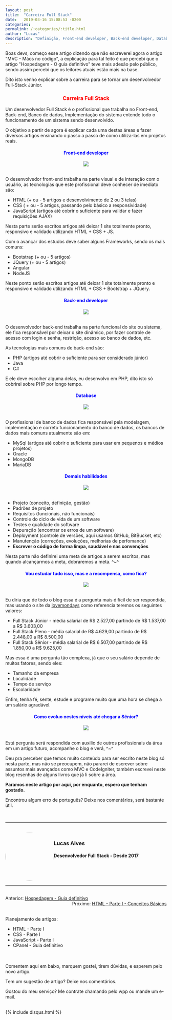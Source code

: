 ```yaml
---
layout: post
title:  "Carreira Full Stack"
date:   2019-03-16 15:08:53 -0200
categories:
permalink: /:categories/:title.html
author: "Lucas"
description: "Definição, Front-end developer, Back-end developer, Database, Demais habilidades, Recompensa"
---
```


Boas devs, começo esse artigo dizendo que não escreverei agora o artigo "MVC - Mãos no código", a explicação para tal feito é que percebi que o artigo "Hospedagem - O guia definitivo" teve mais adesão pelo público, sendo assim percebi que os leitores atuais estão mais na base.

Dito isto venho explicar sobre a carreira para se tornar um desenvolvedor Full-Stack Júnior.

<h3 style="text-align: center; font-weight: bold; color: #FF0000;">Carreira Full Stack</h3>

Um desenvolvedor Full Stack é o profissional que trabalha no Front-end, Back-end, Banco de dados, Implementação do sistema entende todo o funcionamento de um sistema sendo desenvolvido.

O objetivo a partir de agora é explicar cada uma destas áreas e fazer diversos artigos ensinando o passo a passo de como utiliza-las em projetos reais.

<h4 style="text-align: center; font-weight: bold; color: #0000FF;">Front-end developer</h4>

<div style="text-align: center;">
  <img src="/assets/imagens/carreira/front_end.jpg"/>
</div>
<br>

O desenvolvedor front-end trabalha na parte visual e de interação com o usuário, as tecnologias que este profissional deve conhecer de imediato são:

- HTML (+ ou - 5 artigos e desenvolvimento de 2 ou 3 telas)
- CSS ( + ou - 5 artigos, passando pelo básico a responsividade)
- JavaScript (artigos até cobrir o suficiente para validar e fazer requisições AJAX)

Nesta parte serão escritos artigos até deixar 1 site totalmente pronto, responsivo e validado utilizando HTML + CSS + JS.

Com o avançar dos estudos deve saber alguns Frameworks, sendo os mais comuns:

- Bootstrap (+ ou - 5 artigos)
- JQuery (+ ou - 5 artigos)
- Angular
- NodeJS

Neste ponto serão escritos artigos até deixar 1 site totalmente pronto e responsivo e validado utilizando HTML + CSS + Bootstrap + JQuery.

<h4 style="text-align: center; font-weight: bold; color: #0000FF;">Back-end developer</h4>

<div style="text-align: center;">
  <img src="/assets/imagens/carreira/php.png"/>
</div>
<br>

O desenvolvedor back-end trabalha na parte funcional do site ou sistema, ele fica responsável por deixar o site dinâmico, por fazer controle de acesso com login e senha, restrição, acesso ao banco de dados, etc.

As tecnologias mais comuns de back-end são:

- PHP (artigos até cobrir o suficiente para ser considerado júnior)
- Java
- C#

E ele deve escolher alguma delas, eu desenvolvo em PHP, dito isto só cobrirei sobre PHP por longo tempo.

<h4 style="text-align: center; font-weight: bold; color: #0000FF;">Database</h4>

<div style="text-align: center;">
  <img src="/assets/imagens/carreira/banco_dados.jpg"/>
</div>
<br>

O profissional de banco de dados fica responsável pela modelagem, implementação e correto funcionamento do banco de dados, os bancos de dados mais comuns atualmente são em:

- MySql (artigos até cobrir o suficiente para usar em pequenos e médios projetos)
- Oracle
- MongoDB
- MariaDB

<h4 style="text-align: center; font-weight: bold; color: #0000FF;">Demais habilidades</h4>

<div style="text-align: center;">
  <img src="/assets/imagens/carreira/habilidades.jpg"/>
</div>
<br>

- Projeto (conceito, definição, gestão)
- Padrões de projeto
- Requisitos (funcionais, não funcionais)
- Controle do ciclo de vida de um software
- Testes e qualidade do software
- Depuração (encontrar os erros de um software)
- Deployment (controle de versões, aqui usamos GitHub, BitBucket, etc)
- Manutenção (correções, evoluções, melhorias de perfomance)
- <b>Escrever o código de forma limpa, saudável e nas convenções</b>

Nesta parte não definirei uma meta de artigos a serem escritos, mas quando alcançarmos a meta, dobraremos a meta. ^~^

<h4 style="text-align: center; font-weight: bold; color: #0000FF;">Vou estudar tudo isso, mas e a recompensa, como fica?</h4>

<div style="text-align: center;">
  <img src="/assets/imagens/carreira/dinheiro.jpg"/>
</div>
<br>

Eu diria que de todo o blog essa é a pergunta mais difícil de ser respondida, mas usando o site da [lovemondays](https://www.lovemondays.com.br/) como referencia teremos os seguintes valores:

- Full Stack Júnior - média salarial de R$ 2.527,00 partindo de R$ 1.537,00 a R$ 3.603,00
- Full Stack Pleno -  média salarial de R$ 4.629,00 partindo de R$ 2.448,00 a R$ 8.500,00
- Full Stack Sênior - média salarial de R$ 6.507,00 partindo de R$ 1.850,00 a R$ 9.625,00

Mas essa é uma pergunta tão complexa, já que o seu salário depende de muitos fatores, sendo eles:

- Tamanho da empresa
- Localidade
- Tempo de serviço
- Escolaridade

Enfim, tenha fé, sente, estude e programe muito que uma hora se chega a um salário agradável.

<h4 style="text-align: center; font-weight: bold; color: #0000FF;">Como evoluo nestes níveis até chegar a Sênior?</h4>

<div style="text-align: center;">
  <img src="/assets/imagens/carreira/carreira.jpg"/>
</div>
<br>

Está pergunta será respondida com auxilio de outros profissionais da área em um artigo futuro, acompanhe o blog e verá, ^~^

Deu pra perceber que temos muito conteúdo para ser escrito neste blog só nesta parte, mas não se preocupem, não pararei de escrever sobre assuntos mais avançados como MVC e CodeIgniter, também escrevei neste blog resenhas de alguns livros que já li sobre a área.

<b>Paramos neste artigo por aqui, por enquanto, espero que tenham gostado.</b>

Encontrou algum erro de português? Deixe nos comentários, será bastante útil.

<br>
<hr>
<br>

<div style="width: 30%; float: left;">
  <img src="/assets/imagens/foto.jpg" style="height: 150px; width: 150px; border-radius: 50%;"/>
</div>

<div style="width: 100%;">
  <h3>Lucas Alves</h3>
  <h4>Desenvolvedor Full Stack - Desde 2017</h4>
</div>

<br><br><br>
<hr>
<br>

<div style="display: inline;">Anterior: <a href="https://programadoresreais.com.br/tutoriais/hospedagem-guia-definitivo.html">Hospedagem - Guia definitivo</a></div><div style="float: right">Próximo: <a href="https://programadoresreais.com.br/front-end/html/html-parte-um-conceitos-basicos.html">HTML - Parte I - Conceitos Básicos</a></div>

<br><br>
Planejamento de artigos:
- HTML - Parte I
- CSS - Parte I
- JavaScript - Parte I
- CPanel - Guia definitivo

<br><br>
Comentem aqui em baixo, marquem gostei, tirem dúvidas, e esperem pelo novo artigo.

Tem um sugestão de artigo? Deixe nos comentários.

Gostou do meu serviço? Me contrate chamando pelo wpp ou mande um e-mail.
<br><br>

{% include disqus.html %}
